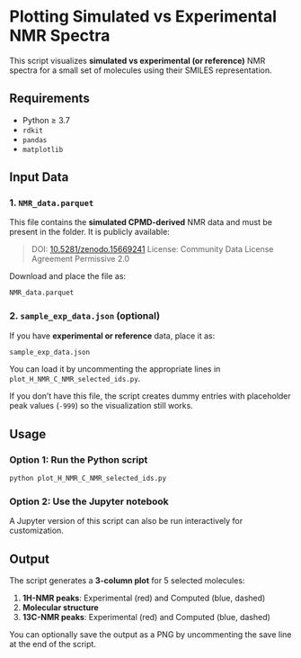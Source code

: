 # Plotting Simulated vs Experimental NMR Spectra

This script visualizes **simulated vs experimental (or reference)** NMR spectra for a small set of molecules using their SMILES representation.

## Requirements

- Python ≥ 3.7
- `rdkit`
- `pandas`
- `matplotlib`

## Input Data

### 1. `NMR_data.parquet`

This file contains the **simulated CPMD-derived** NMR data and must be present in the folder. It is publicly available:

> DOI: [10.5281/zenodo.15669241](https://doi.org/10.5281/zenodo.15669241)
> License: Community Data License Agreement Permissive 2.0

Download and place the file as:

```bash
NMR_data.parquet
```

### 2. `sample_exp_data.json` (optional)

If you have **experimental or reference** data, place it as:

```bash
sample_exp_data.json
```

You can load it by uncommenting the appropriate lines in `plot_H_NMR_C_NMR_selected_ids.py`.

If you don’t have this file, the script creates dummy entries with placeholder peak values (`-999`) so the visualization still works.

## Usage

### Option 1: Run the Python script

```bash
python plot_H_NMR_C_NMR_selected_ids.py
```

### Option 2: Use the Jupyter notebook

A Jupyter version of this script can also be run interactively for customization.

## Output

The script generates a **3-column plot** for 5 selected molecules:

1. **1H-NMR peaks**: Experimental (red) and Computed (blue, dashed)
2. **Molecular structure**
3. **13C-NMR peaks**: Experimental (red) and Computed (blue, dashed)

You can optionally save the output as a PNG by uncommenting the save line at the end of the script.

